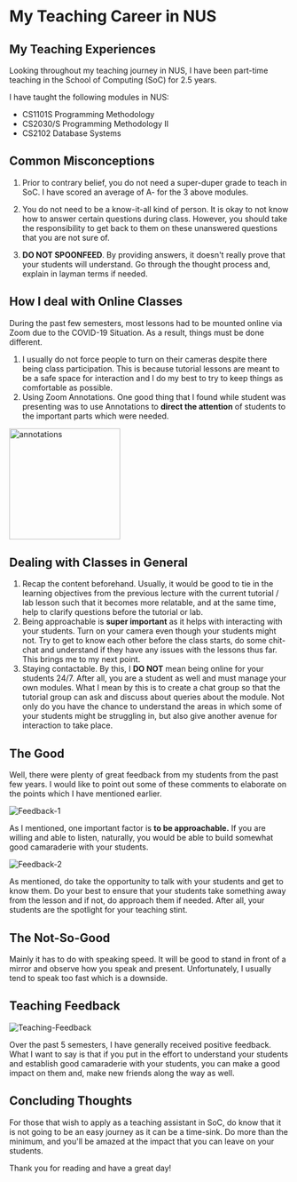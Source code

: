 # My Teaching Career in NUS

## My Teaching Experiences

Looking throughout my teaching journey in NUS, I have been part-time
teaching in the School of Computing (SoC) for 2.5 years. 

I have taught the following modules in NUS: 

- CS1101S Programming Methodology
- CS2030/S Programming Methodology II
- CS2102 Database Systems 

## Common Misconceptions 

1. Prior to contrary belief, you do not need a super-duper grade to teach 
in SoC. I have scored an average of A- for the 3 above modules. 

2. You do not need to be a know-it-all kind of person. It is okay to not 
know how to answer certain questions during class. However, you should take
the responsibility to get back to them on these unanswered questions that 
you are not sure of. 

3. **DO NOT SPOONFEED**. By providing answers, it doesn't really prove that
your students will understand. Go through the thought process and, explain
in layman terms if needed. 

## How I deal with Online Classes

During the past few semesters, most lessons had to be mounted online
via Zoom due to the COVID-19 Situation. As a result, things must be 
done different.

1. I usually do not force people to turn on their cameras despite there being 
class participation. This is because tutorial lessons are meant to be a safe 
space for interaction and I do my best to try to keep things as comfortable 
as possible. 
2. Using Zoom Annotations. One good thing that I found while student was 
presenting was to use Annotations to **direct the attention** of students
to the important parts which were needed.  

<img src="https://user-images.githubusercontent.com/42912708/147327032-899c530b-e6a1-46ce-aa19-f4053bb2ca82.png" alt="annotations" width="200"/>

## Dealing with Classes in General

1. Recap the content beforehand. Usually, it would be good to tie in the 
learning objectives from the previous lecture with the current tutorial / lab 
lesson such that it becomes more relatable, and at the same time, help to 
clarify questions before the tutorial or lab.  
2. Being approachable is **super important** as it helps with interacting with 
your students. Turn on your camera even though your students might not. 
Try to get to know each other before the class starts, do some chit-chat and 
understand if they have any issues with the lessons thus far. This brings me 
to my next point.
3. Staying contactable. By this, I **DO NOT** mean being online for your students
24/7. After all, you are a student as well and must manage your own modules. 
What I mean by this is to create a chat group so that the tutorial group can 
ask and discuss about queries about the module. Not only do you have the chance 
to understand the areas in which some of your students might be struggling in, 
but also give another avenue for interaction to take place. 

## The Good

Well, there were plenty of great feedback from my students from the past few 
years. I would like to point out some of these comments to elaborate on the 
points which I have mentioned earlier. 

![Feedback-1](https://user-images.githubusercontent.com/42912708/147327217-fadf9ef2-d384-4d02-bb2d-c77df10967e0.png)

As I mentioned, one important factor is <b>to be approachable.</b> If you 
are willing and able to listen, naturally, you would be able to build somewhat good
camaraderie with your students. 

![Feedback-2](https://user-images.githubusercontent.com/42912708/147327224-7385a13d-c625-49f3-b0a3-ae46799ed64f.png)

As mentioned, do take the opportunity to talk with your students and get to know 
them. Do your best to ensure that your students take something away from the lesson 
and if not, do approach them if needed. After all, your students are the spotlight 
for your teaching stint. 

## The Not-So-Good

Mainly it has to do with speaking speed. It will be good to stand in front of a mirror
and observe how you speak and present. Unfortunately, I usually tend to speak too fast 
which is a downside. 

## Teaching Feedback

![Teaching-Feedback](https://user-images.githubusercontent.com/42912708/147327411-def7aa64-57b7-460c-bca2-b8f977e9de17.png)

Over the past 5 semesters, I have generally received positive feedback. What I want to say
is that if you put in the effort to understand your students and establish good 
camaraderie with your students, you can make a good impact on them and, make new friends
along the way as well. 

## Concluding Thoughts

For those that wish to apply as a teaching assistant in SoC, do know that it is not going to 
be an easy journey as it can be a time-sink. Do more than the minimum, and you'll
be amazed at the impact that you can leave on your students. 

Thank you for reading and have a great day!

